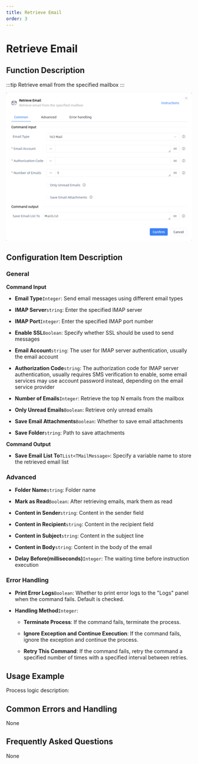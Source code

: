```yaml
---
title: Retrieve Email
order: 3
---
```


# Retrieve Email

## Function Description

:::tip 
Retrieve email from the specified mailbox
:::

![Retrieve Email](../../../assets/Retrieve%20Email_command.png)

## Configuration Item Description

### General

**Command Input**

- **Email Type**`Integer`: Send email messages using different email types

- **IMAP Server**`string`: Enter the specified IMAP server

- **IMAP Port**`Integer`: Enter the specified IMAP port number

- **Enable SSL**`Boolean`: Specify whether SSL should be used to send messages

- **Email Account**`string`: The user for IMAP server authentication, usually the email account

- **Authorization Code**`string`: The authorization code for IMAP server authentication, usually requires SMS verification to enable, some email services may use account password instead, depending on the email service provider

- **Number of Emails**`Integer`: Retrieve the top N emails from the mailbox

- **Only Unread Emails**`Boolean`: Retrieve only unread emails

- **Save Email Attachments**`Boolean`: Whether to save email attachments

- **Save Folder**`string`: Path to save attachments


**Command Output**

- **Save Email List To**`TList<TMailMessage>`: Specify a variable name to store the retrieved email list

### Advanced

- **Folder Name**`string`: Folder name

- **Mark as Read**`Boolean`: After retrieving emails, mark them as read

- **Content in Sender**`string`: Content in the sender field

- **Content in Recipient**`string`: Content in the recipient field

- **Content in Subject**`string`: Content in the subject line

- **Content in Body**`string`: Content in the body of the email

- **Delay Before(milliseconds)**`Integer`: The waiting time before instruction execution

### Error Handling

- **Print Error Logs**`Boolean`: Whether to print error logs to the "Logs" panel when the command fails. Default is checked. 

- **Handling Method**`Integer`:

    - **Terminate Process**: If the command fails, terminate the process.

    - **Ignore Exception and Continue Execution**: If the command fails, ignore the exception and continue the process.

    - **Retry This Command**: If the command fails, retry the command a specified number of times with a specified interval between retries.

## Usage Example

Process logic description:

## Common Errors and Handling

None

## Frequently Asked Questions

None

